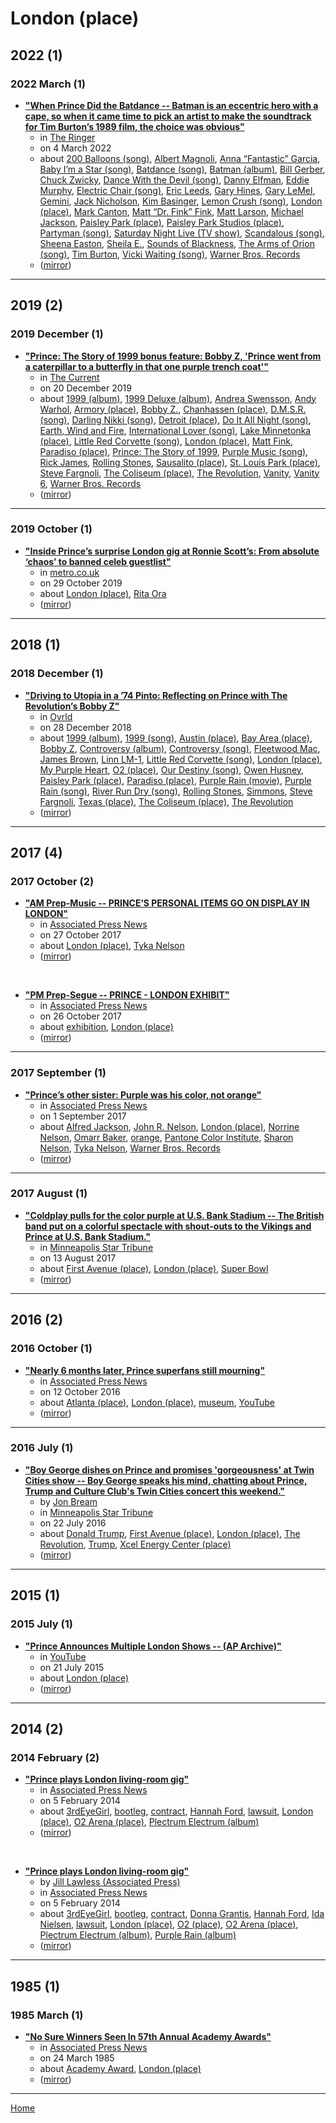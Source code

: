# London (place)

## 2022 (1)

### 2022 March (1)

 - [**"When Prince Did the Batdance -- Batman is an eccentric hero with a cape, so when it came time to pick an artist to make the soundtrack for Tim Burton’s 1989 film, the choice was obvious"**](https://www.theringer.com/movies/2022/3/4/22960026/prince-batman-soundtrack-oral-history-batdance)
    - in [The Ringer](../../../publications/the-ringer/index.md)
    - on 4 March 2022
    - about [200 Balloons (song)](../../../topics/song/200-balloons/index.md), [Albert Magnoli](../../../topics/albert-magnoli/index.md), [Anna “Fantastic” Garcia](../../../topics/anna-fantastic-garcia/index.md), [Baby I’m a Star (song)](../../../topics/song/baby-i-m-a-star/index.md), [Batdance (song)](../../../topics/song/batdance/index.md), [Batman (album)](../../../topics/album/batman/index.md), [Bill Gerber](../../../topics/bill-gerber/index.md), [Chuck Zwicky](../../../topics/chuck-zwicky/index.md), [Dance With the Devil (song)](../../../topics/song/dance-with-the-devil/index.md), [Danny Elfman](../../../topics/danny-elfman/index.md), [Eddie Murphy](../../../topics/eddie-murphy/index.md), [Electric Chair (song)](../../../topics/song/electric-chair/index.md), [Eric Leeds](../../../topics/eric-leeds/index.md), [Gary Hines](../../../topics/gary-hines/index.md), [Gary LeMel](../../../topics/gary-lemel/index.md), [Gemini](../../../topics/gemini/index.md), [Jack Nicholson](../../../topics/jack-nicholson/index.md), [Kim Basinger](../../../topics/kim-basinger/index.md), [Lemon Crush (song)](../../../topics/song/lemon-crush/index.md), [London (place)](../../../topics/place/london/index.md), [Mark Canton](../../../topics/mark-canton/index.md), [Matt “Dr. Fink” Fink](../../../topics/matt-dr-fink-fink/index.md), [Matt Larson](../../../topics/matt-larson/index.md), [Michael Jackson](../../../topics/michael-jackson/index.md), [Paisley Park (place)](../../../topics/place/paisley-park/index.md), [Paisley Park Studios (place)](../../../topics/place/paisley-park-studios/index.md), [Partyman (song)](../../../topics/song/partyman/index.md), [Saturday Night Live (TV show)](../../../topics/tv-show/saturday-night-live/index.md), [Scandalous (song)](../../../topics/song/scandalous/index.md), [Sheena Easton](../../../topics/sheena-easton/index.md), [Sheila E.](../../../topics/sheila-e/index.md), [Sounds of Blackness](../../../topics/sounds-of-blackness/index.md), [The Arms of Orion (song)](../../../topics/song/the-arms-of-orion/index.md), [Tim Burton](../../../topics/tim-burton/index.md), [Vicki Waiting (song)](../../../topics/song/vicki-waiting/index.md), [Warner Bros. Records](../../../topics/warner-bros-records/index.md)
    - ([mirror](https://web.archive.org/web/*/https://www.theringer.com/movies/2022/3/4/22960026/prince-batman-soundtrack-oral-history-batdance))

----

## 2019 (2)

### 2019 December (1)

 - [**"Prince: The Story of 1999 bonus feature: Bobby Z, 'Prince went from a caterpillar to a butterfly in that one purple trench coat'"**](https://www.thecurrent.org/feature/2019/12/20/prince-drummer-bobby-z-the-revolution-interview)
    - in [The Current](../../../publications/the-current/index.md)
    - on 20 December 2019
    - about [1999 (album)](../../../topics/album/1999/index.md), [1999 Deluxe (album)](../../../topics/album/1999-deluxe/index.md), [Andrea Swensson](../../../topics/andrea-swensson/index.md), [Andy Warhol](../../../topics/andy-warhol/index.md), [Armory (place)](../../../topics/place/armory/index.md), [Bobby Z.](../../../topics/bobby-z/index.md), [Chanhassen (place)](../../../topics/place/chanhassen/index.md), [D.M.S.R. (song)](../../../topics/song/d-m-s-r/index.md), [Darling Nikki (song)](../../../topics/song/darling-nikki/index.md), [Detroit (place)](../../../topics/place/detroit/index.md), [Do It All Night (song)](../../../topics/song/do-it-all-night/index.md), [Earth, Wind and Fire](../../../topics/earth-wind-and-fire/index.md), [International Lover (song)](../../../topics/song/international-lover/index.md), [Lake Minnetonka (place)](../../../topics/place/lake-minnetonka/index.md), [Little Red Corvette (song)](../../../topics/song/little-red-corvette/index.md), [London (place)](../../../topics/place/london/index.md), [Matt Fink](../../../topics/matt-fink/index.md), [Paradiso (place)](../../../topics/place/paradiso/index.md), [Prince: The Story of 1999](../../../topics/prince-the-story-of-1999/index.md), [Purple Music (song)](../../../topics/song/purple-music/index.md), [Rick James](../../../topics/rick-james/index.md), [Rolling Stones](../../../topics/rolling-stones/index.md), [Sausalito (place)](../../../topics/place/sausalito/index.md), [St. Louis Park (place)](../../../topics/place/st-louis-park/index.md), [Steve Fargnoli](../../../topics/steve-fargnoli/index.md), [The Coliseum (place)](../../../topics/place/the-coliseum/index.md), [The Revolution](../../../topics/the-revolution/index.md), [Vanity](../../../topics/vanity/index.md), [Vanity 6](../../../topics/vanity-6/index.md), [Warner Bros. Records](../../../topics/warner-bros-records/index.md)
    - ([mirror](https://web.archive.org/web/*/https://www.thecurrent.org/feature/2019/12/20/prince-drummer-bobby-z-the-revolution-interview))

----

### 2019 October (1)

 - [**"Inside Prince’s surprise London gig at Ronnie Scott’s: From absolute ‘chaos’ to banned celeb guestlist"**](https://metro.co.uk/2019/10/29/inside-prince-surprise-london-gig-ronnie-scotts-absolute-chaos-banned-celeb-guestlist-10971994/)
    - in [metro.co.uk](../../../publications/metro-co-uk/index.md)
    - on 29 October 2019
    - about [London (place)](../../../topics/place/london/index.md), [Rita Ora](../../../topics/rita-ora/index.md)
    - ([mirror](https://web.archive.org/web/*/https://metro.co.uk/2019/10/29/inside-prince-surprise-london-gig-ronnie-scotts-absolute-chaos-banned-celeb-guestlist-10971994/))

----

## 2018 (1)

### 2018 December (1)

 - [**"Driving to Utopia in a ’74 Pinto: Reflecting on Prince with The Revolution’s Bobby Z"**](https://ovrld.com/interviews/bobby-z-prince-revolution/)
    - in [Ovrld](../../../publications/ovrld/index.md)
    - on 28 December 2018
    - about [1999 (album)](../../../topics/album/1999/index.md), [1999 (song)](../../../topics/song/1999/index.md), [Austin (place)](../../../topics/place/austin/index.md), [Bay Area (place)](../../../topics/place/bay-area/index.md), [Bobby Z](../../../topics/bobby-z/index.md), [Controversy (album)](../../../topics/album/controversy/index.md), [Controversy (song)](../../../topics/song/controversy/index.md), [Fleetwood Mac](../../../topics/fleetwood-mac/index.md), [James Brown](../../../topics/james-brown/index.md), [Linn LM-1](../../../topics/linn-lm-1/index.md), [Little Red Corvette (song)](../../../topics/song/little-red-corvette/index.md), [London (place)](../../../topics/place/london/index.md), [My Purple Heart](../../../topics/my-purple-heart/index.md), [O2 (place)](../../../topics/place/o2/index.md), [Our Destiny (song)](../../../topics/song/our-destiny/index.md), [Owen Husney](../../../topics/owen-husney/index.md), [Paisley Park (place)](../../../topics/place/paisley-park/index.md), [Paradiso (place)](../../../topics/place/paradiso/index.md), [Purple Rain (movie)](../../../topics/movie/purple-rain/index.md), [Purple Rain (song)](../../../topics/song/purple-rain/index.md), [River Run Dry (song)](../../../topics/song/river-run-dry/index.md), [Rolling Stones](../../../topics/rolling-stones/index.md), [Simmons](../../../topics/simmons/index.md), [Steve Fargnoli](../../../topics/steve-fargnoli/index.md), [Texas (place)](../../../topics/place/texas/index.md), [The Coliseum (place)](../../../topics/place/the-coliseum/index.md), [The Revolution](../../../topics/the-revolution/index.md)
    - ([mirror](https://web.archive.org/web/*/https://ovrld.com/interviews/bobby-z-prince-revolution/))

----

## 2017 (4)

### 2017 October (2)

 - [**"AM Prep-Music -- PRINCE’S PERSONAL ITEMS GO ON DISPLAY IN LONDON"**](https://apnews.com/28703b322bd34762b8d47ec043e9c98a)
    - in [Associated Press News](../../../publications/associated-press-news/index.md)
    - on 27 October 2017
    - about [London (place)](../../../topics/place/london/index.md), [Tyka Nelson](../../../topics/tyka-nelson/index.md)
    - ([mirror](https://web.archive.org/web/*/https://apnews.com/28703b322bd34762b8d47ec043e9c98a))

<br />

 - [**"PM Prep-Segue -- PRINCE - LONDON EXHIBIT"**](https://apnews.com/14ea8830aab74985b945aa5fe84d601b)
    - in [Associated Press News](../../../publications/associated-press-news/index.md)
    - on 26 October 2017
    - about [exhibition](../../../topics/exhibition/index.md), [London (place)](../../../topics/place/london/index.md)
    - ([mirror](https://web.archive.org/web/*/https://apnews.com/14ea8830aab74985b945aa5fe84d601b))

----

### 2017 September (1)

 - [**"Prince’s other sister: Purple was his color, not orange"**](https://apnews.com/4d22688b86214d839d01281d61cf3775)
    - in [Associated Press News](../../../publications/associated-press-news/index.md)
    - on 1 September 2017
    - about [Alfred Jackson](../../../topics/alfred-jackson/index.md), [John R. Nelson](../../../topics/john-r-nelson/index.md), [London (place)](../../../topics/place/london/index.md), [Norrine Nelson](../../../topics/norrine-nelson/index.md), [Omarr Baker](../../../topics/omarr-baker/index.md), [orange](../../../topics/orange/index.md), [Pantone Color Institute](../../../topics/pantone-color-institute/index.md), [Sharon Nelson](../../../topics/sharon-nelson/index.md), [Tyka Nelson](../../../topics/tyka-nelson/index.md), [Warner Bros. Records](../../../topics/warner-bros-records/index.md)
    - ([mirror](https://web.archive.org/web/*/https://apnews.com/4d22688b86214d839d01281d61cf3775))

----

### 2017 August (1)

 - [**"Coldplay pulls for the color purple at U.S. Bank Stadium -- The British band put on a colorful spectacle with shout-outs to the Vikings and Prince at U.S. Bank Stadium."**](https://www.startribune.com/coldplay-pulls-for-the-color-purple-at-u-s-bank-stadium/440125493/)
    - in [Minneapolis Star Tribune](../../../publications/minneapolis-star-tribune/index.md)
    - on 13 August 2017
    - about [First Avenue (place)](../../../topics/place/first-avenue/index.md), [London (place)](../../../topics/place/london/index.md), [Super Bowl](../../../topics/super-bowl/index.md)
    - ([mirror](https://web.archive.org/web/*/https://www.startribune.com/coldplay-pulls-for-the-color-purple-at-u-s-bank-stadium/440125493/))

----

## 2016 (2)

### 2016 October (1)

 - [**"Nearly 6 months later, Prince superfans still mourning"**](https://apnews.com/5f2143ac989a4626b2cf7b8620a6a28c)
    - in [Associated Press News](../../../publications/associated-press-news/index.md)
    - on 12 October 2016
    - about [Atlanta (place)](../../../topics/place/atlanta/index.md), [London (place)](../../../topics/place/london/index.md), [museum](../../../topics/museum/index.md), [YouTube](../../../topics/youtube/index.md)
    - ([mirror](https://web.archive.org/web/*/https://apnews.com/5f2143ac989a4626b2cf7b8620a6a28c))

----

### 2016 July (1)

 - [**"Boy George dishes on Prince and promises 'gorgeousness' at Twin Cities show -- Boy George speaks his mind, chatting about Prince, Trump and Culture Club's Twin Cities concert this weekend."**](https://www.startribune.com/boy-george-dishes-on-prince-and-promises-gorgeousness-at-twin-cities-show/387819481/)
    - by [Jon Bream](../../../authors/jon-bream/index.md)
    - in [Minneapolis Star Tribune](../../../publications/minneapolis-star-tribune/index.md)
    - on 22 July 2016
    - about [Donald Trump](../../../topics/donald-trump/index.md), [First Avenue (place)](../../../topics/place/first-avenue/index.md), [London (place)](../../../topics/place/london/index.md), [The Revolution](../../../topics/the-revolution/index.md), [Trump](../../../topics/trump/index.md), [Xcel Energy Center (place)](../../../topics/place/xcel-energy-center/index.md)
    - ([mirror](https://web.archive.org/web/*/https://www.startribune.com/boy-george-dishes-on-prince-and-promises-gorgeousness-at-twin-cities-show/387819481/))

----

## 2015 (1)

### 2015 July (1)

 - [**"Prince Announces Multiple London Shows -- (AP Archive)"**](https://www.youtube.com/watch?v=en7vN2tIm7c)
    - in [YouTube](../../../publications/youtube/index.md)
    - on 21 July 2015
    - about [London (place)](../../../topics/place/london/index.md)
    - ([mirror](https://web.archive.org/web/*/https://www.youtube.com/watch?v=en7vN2tIm7c))

----

## 2014 (2)

### 2014 February (2)

 - [**"Prince plays London living-room gig"**](https://apnews.com/cdab667abcd84f809dda4c49a044486f)
    - in [Associated Press News](../../../publications/associated-press-news/index.md)
    - on 5 February 2014
    - about [3rdEyeGirl](../../../topics/3rdeyegirl/index.md), [bootleg](../../../topics/bootleg/index.md), [contract](../../../topics/contract/index.md), [Hannah Ford](../../../topics/hannah-ford/index.md), [lawsuit](../../../topics/lawsuit/index.md), [London (place)](../../../topics/place/london/index.md), [O2 Arena (place)](../../../topics/place/o2-arena/index.md), [Plectrum Electrum (album)](../../../topics/album/plectrum-electrum/index.md)
    - ([mirror](https://web.archive.org/web/*/https://apnews.com/cdab667abcd84f809dda4c49a044486f))

<br />

 - [**"Prince plays London living-room gig"**](https://apnews.com/f22a4231a0ec48dba636f2d710184fe0)
    - by [Jill Lawless (Associated Press)](../../../authors/associated-press/jill-lawless/index.md)
    - in [Associated Press News](../../../publications/associated-press-news/index.md)
    - on 5 February 2014
    - about [3rdEyeGirl](../../../topics/3rdeyegirl/index.md), [bootleg](../../../topics/bootleg/index.md), [contract](../../../topics/contract/index.md), [Donna Grantis](../../../topics/donna-grantis/index.md), [Hannah Ford](../../../topics/hannah-ford/index.md), [Ida Nielsen](../../../topics/ida-nielsen/index.md), [lawsuit](../../../topics/lawsuit/index.md), [London (place)](../../../topics/place/london/index.md), [O2 (place)](../../../topics/place/o2/index.md), [O2 Arena (place)](../../../topics/place/o2-arena/index.md), [Plectrum Electrum (album)](../../../topics/album/plectrum-electrum/index.md), [Purple Rain (album)](../../../topics/album/purple-rain/index.md)
    - ([mirror](https://web.archive.org/web/*/https://apnews.com/f22a4231a0ec48dba636f2d710184fe0))

----

## 1985 (1)

### 1985 March (1)

 - [**"No Sure Winners Seen In 57th Annual Academy Awards"**](https://apnews.com/37eef81eb393447b25a0cbdb5be609a2)
    - in [Associated Press News](../../../publications/associated-press-news/index.md)
    - on 24 March 1985
    - about [Academy Award](../../../topics/academy-award/index.md), [London (place)](../../../topics/place/london/index.md)
    - ([mirror](https://web.archive.org/web/*/https://apnews.com/37eef81eb393447b25a0cbdb5be609a2))

----

[Home](../index.md)
